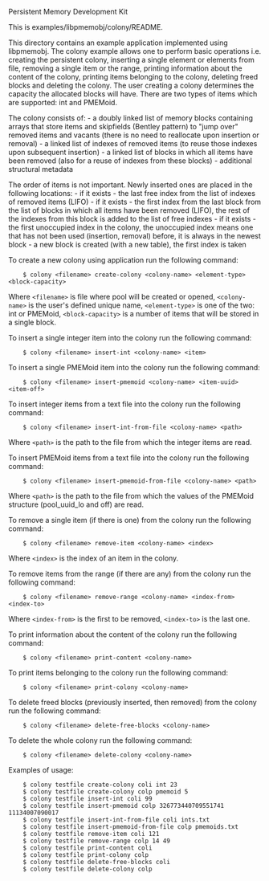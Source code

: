 Persistent Memory Development Kit

This is examples/libpmemobj/colony/README.

This directory contains an example application implemented using libpmemobj.
The colony example allows one to perform basic operations i.e. creating the
persistent colony, inserting a single element or elements from file, removing a
single item or the range, printing information about the content of the colony,
printing items belonging to the colony, deleting freed blocks and deleting the
colony. The user creating a colony determines the capacity the allocated blocks
will have. There are two types of items which are supported: int and PMEMoid.

The colony consists of:
	- a doubly linked list of memory blocks containing arrays that store
	items and skipfields (Bentley pattern) to "jump over" removed items and
	vacants (there is no need to reallocate upon insertion or removal)
	- a linked list of indexes of removed items (to reuse those indexes
	upon subsequent insertion)
	- a linked list of blocks in which all items have been removed (also for
	a reuse of indexes from these blocks)
	- additional structural metadata

The order of items is not important. Newly inserted ones are placed in the
following locations:
	- if it exists - the last free index from the list of indexes of removed
	items (LIFO)
	- if it exists - the first index from the last block from the list of
	blocks in which all items have been removed (LIFO), the rest of the
	indexes from this block is added to the list of free indexes
	- if it exists - the first unoccupied index in the colony, the
	unoccupied index means one that has not been used (insertion, removal)
	before, it is always in the newest block
	- a new block is created (with a new table), the first index is taken


To create a new colony using application run the following command:
```
	$ colony <filename> create-colony <colony-name> <element-type> <block-capacity>
```

Where `<filename>` is file where pool will be created or opened, `<colony-name>`
is the user's defined unique name, `<element-type>` is one of the two: int or
PMEMoid, `<block-capacity>` is a number of items that will be stored in a single
block.

To insert a single integer item into the colony run the following command:
```
	$ colony <filename> insert-int <colony-name> <item>
```

To insert a single PMEMoid item into the colony run the following command:
```
	$ colony <filename> insert-pmemoid <colony-name> <item-uuid> <item-off>
```

To insert integer items from a text file into the colony run the following
command:
```
	$ colony <filename> insert-int-from-file <colony-name> <path>
```

Where `<path>` is the path to the file from which the integer items are read.

To insert PMEMoid items from a text file into the colony run the following
command:
```
	$ colony <filename> insert-pmemoid-from-file <colony-name> <path>
```

Where `<path>` is the path to the file from which the values of the PMEMoid
structure (pool_uuid_lo and off) are read.

To remove a single item (if there is one) from the colony run the following
command:
```
	$ colony <filename> remove-item <colony-name> <index>
```

Where `<index>` is the index of an item in the colony.

To remove items from the range (if there are any) from the colony run the
following command:
```
	$ colony <filename> remove-range <colony-name> <index-from> <index-to>
```

Where `<index-from>` is the first to be removed, `<index-to>` is the last one.

To print information about the content of the colony run the following command:
```
	$ colony <filename> print-content <colony-name>
```

To print items belonging to the colony run the following command:
```
	$ colony <filename> print-colony <colony-name>
```

To delete freed blocks (previously inserted, then removed) from the colony run
the following command:
```
	$ colony <filename> delete-free-blocks <colony-name>
```

To delete the whole colony run the following command:
```
	$ colony <filename> delete-colony <colony-name>
```

Examples of usage:
```
	$ colony testfile create-colony coli int 23
	$ colony testfile create-colony colp pmemoid 5
	$ colony testfile insert-int coli 99
	$ colony testfile insert-pmemoid colp 326773440709551741 11134007090017
	$ colony testfile insert-int-from-file coli ints.txt
	$ colony testfile insert-pmemoid-from-file colp pmemoids.txt
	$ colony testfile remove-item coli 121
	$ colony testfile remove-range colp 14 49
	$ colony testfile print-content coli
	$ colony testfile print-colony colp
	$ colony testfile delete-free-blocks coli
	$ colony testfile delete-colony colp
```
